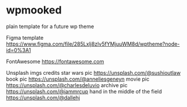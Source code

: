 # wpmooked
plain template for a future wp theme

Figma template
https://www.figma.com/file/285Lxlj8zlv5fYMjuuWM8d/wptheme?node-id=0%3A1

FontAwesome https://fontawesome.com

Unsplash imgs credits
star wars pic https://unsplash.com/@sushioutlaw
book pic https://unsplash.com/@anneliesgeneyn
movie pic https://unsplash.com/@charlesdeluvio
archive pic https://unsplash.com/@iammrcup
hand in the middle of the field  https://unsplash.com/@dallehj
